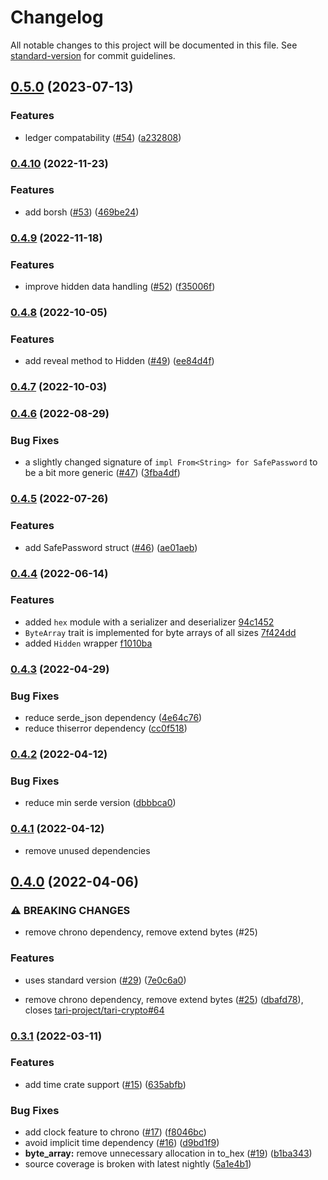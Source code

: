 # Changelog

All notable changes to this project will be documented in this file. See [standard-version](https://github.com/conventional-changelog/standard-version) for commit guidelines.

## [0.5.0](https://github.com/tari-project/tari_utilities/compare/v0.4.10...v0.5.0) (2023-07-13)


### Features

* ledger compatability ([#54](https://github.com/tari-project/tari_utilities/issues/54)) ([a232808](https://github.com/tari-project/tari_utilities/commit/a232808106c3c12e759b1c7a7bda4f62675a3594))

### [0.4.10](https://github.com/tari-project/tari_utilities/compare/v0.4.9...v0.4.10) (2022-11-23)


### Features

* add borsh ([#53](https://github.com/tari-project/tari_utilities/issues/53)) ([469be24](https://github.com/tari-project/tari_utilities/commit/469be240ed6561007a0191633f6521dd42cfde9c))

### [0.4.9](https://github.com/tari-project/tari_utilities/compare/v0.4.8...v0.4.9) (2022-11-18)


### Features

* improve hidden data handling ([#52](https://github.com/tari-project/tari_utilities/issues/52)) ([f35006f](https://github.com/tari-project/tari_utilities/commit/f35006f7179533b7ac3a7a9ee1d6932475b95cec))

### [0.4.8](https://github.com/tari-project/tari_utilities/compare/v0.4.7...v0.4.8) (2022-10-05)


### Features

* add reveal method to Hidden ([#49](https://github.com/tari-project/tari_utilities/issues/49)) ([ee84d4f](https://github.com/tari-project/tari_utilities/commit/ee84d4fd9faa0ca21c9ec5e059612fc7aa106059))

### [0.4.7](https://github.com/tari-project/tari_utilities/compare/v0.4.6...v0.4.7) (2022-10-03)

### [0.4.6](https://github.com/tari-project/tari_utilities/compare/v0.4.5...v0.4.6) (2022-08-29)


### Bug Fixes

* a slightly changed signature of `impl From<String> for SafePassword` to be a bit more generic ([#47](https://github.com/tari-project/tari_utilities/issues/47)) ([3fba4df](https://github.com/tari-project/tari_utilities/commit/3fba4dfd441bd3df42b2fdb0e9e1db04daab6441))

### [0.4.5](https://github.com/tari-project/tari_utilities/compare/v0.4.4...v0.4.5) (2022-07-26)


### Features

* add SafePassword struct ([#46](https://github.com/tari-project/tari_utilities/issues/46)) ([ae01aeb](https://github.com/tari-project/tari_utilities/commit/ae01aeb27317575cd7066ed8591a4b9c93bac524))

### [0.4.4](https://github.com/tari-project/tari_utilities/compare/v0.4.3...v0.4.4) (2022-06-14)


### Features

* added `hex` module with a serializer and deserializer [94c1452](https://github.com/tari-project/tari_utilities/commit/94c1452c64bebc74733c43c92cd9b4fb3651ab02)
* `ByteArray` trait is implemented for byte arrays of all sizes [7f424dd](https://github.com/tari-project/tari_utilities/commit/7f424ddbc234b62f1564cc91e79692a095d32463)
* added `Hidden` wrapper [f1010ba](https://github.com/tari-project/tari_utilities/commit/f1010bab437c74941d0680b21d6f95fd9d10cc8c)

### [0.4.3](https://github.com/tari-project/tari_utilities/compare/v0.4.2...v0.4.3) (2022-04-29)


### Bug Fixes

* reduce serde_json dependency ([4e64c76](https://github.com/tari-project/tari_utilities/commit/4e64c76adccc9692099f5371129d136964fa7194))
* reduce thiserror dependency ([cc0f518](https://github.com/tari-project/tari_utilities/commit/cc0f518e47b8b01cad3c2628986904a46bd59aac))

### [0.4.2](https://github.com/tari-project/tari_utilities/compare/v0.4.1...v0.4.2) (2022-04-12)


### Bug Fixes

* reduce min serde version ([dbbbca0](https://github.com/tari-project/tari_utilities/commit/dbbbca0f2de3c6b1c1bef71eafa29de857c0a1a8))

### [0.4.1](https://github.com/tari-project/tari_utilities/compare/v0.4.0...v0.4.1) (2022-04-12)

* remove unused dependencies

## [0.4.0](https://github.com/tari-project/tari_utilities/compare/v0.3.1...v0.4.0) (2022-04-06)


### ⚠ BREAKING CHANGES

* remove chrono dependency, remove extend bytes (#25)

### Features

* uses standard version ([#29](https://github.com/tari-project/tari_utilities/issues/29)) ([7e0c6a0](https://github.com/tari-project/tari_utilities/commit/7e0c6a08b233be21709cba0436b1eff090c14f4a))


* remove chrono dependency, remove extend bytes ([#25](https://github.com/tari-project/tari_utilities/issues/25)) ([dbafd78](https://github.com/tari-project/tari_utilities/commit/dbafd7827896db3365c5a13e6823c96e4c941ef6)), closes [tari-project/tari-crypto#64](https://github.com/tari-project/tari-crypto/issues/64)

### [0.3.1](https://github.com/tari-project/tari_utilities/compare/v0.3.0...v0.3.1) (2022-03-11)


### Features

* add time crate support ([#15](https://github.com/tari-project/tari_utilities/issues/15)) ([635abfb](https://github.com/tari-project/tari_utilities/commit/635abfba9597a62e7a5dd486f90292724176f9a7))

### Bug Fixes

* add clock feature to chrono ([#17](https://github.com/tari-project/tari_utilities/issues/17)) ([f8046bc](https://github.com/tari-project/tari_utilities/commit/f8046bce7a995c63cc298f214330f0c992cf6fc6))
* avoid implicit time dependency ([#16](https://github.com/tari-project/tari_utilities/issues/16)) ([d9bd1f9](https://github.com/tari-project/tari_utilities/commit/d9bd1f9924eb180866f6b0b86309d945c33bf620))
* **byte_array:** remove unnecessary allocation in to_hex ([#19](https://github.com/tari-project/tari_utilities/issues/19)) ([b1ba343](https://github.com/tari-project/tari_utilities/commit/b1ba3438e48fc8f4136a6857e38ea0e32af5ecb1))
* source coverage is broken with latest nightly ([5a1e4b1](https://github.com/tari-project/tari_utilities/commit/5a1e4b1ee58f67ed199a8cfaa4369bad286b4f91))
